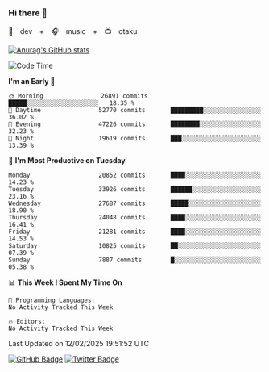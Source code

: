 ### Hi there 👋

🚀　dev　+　🎧　music　+　📺　otaku


[![Anurag's GitHub stats](https://github-readme-stats.vercel.app/api?username=koheitasaka&count_private=true&show_icons=true&theme=monokai)](https://github.com/koheitasaka/github-readme-stats)

<!--START_SECTION:waka-->
![Code Time](http://img.shields.io/badge/Code%20Time-1%2C161%20hrs%2023%20mins-blue)

**I'm an Early 🐤** 

```text
🌞 Morning                26891 commits       █████░░░░░░░░░░░░░░░░░░░░   18.35 % 
🌆 Daytime                52770 commits       █████████░░░░░░░░░░░░░░░░   36.02 % 
🌃 Evening                47226 commits       ████████░░░░░░░░░░░░░░░░░   32.23 % 
🌙 Night                  19619 commits       ███░░░░░░░░░░░░░░░░░░░░░░   13.39 % 
```
📅 **I'm Most Productive on Tuesday** 

```text
Monday                   20852 commits       ████░░░░░░░░░░░░░░░░░░░░░   14.23 % 
Tuesday                  33926 commits       ██████░░░░░░░░░░░░░░░░░░░   23.16 % 
Wednesday                27687 commits       █████░░░░░░░░░░░░░░░░░░░░   18.90 % 
Thursday                 24048 commits       ████░░░░░░░░░░░░░░░░░░░░░   16.41 % 
Friday                   21281 commits       ████░░░░░░░░░░░░░░░░░░░░░   14.53 % 
Saturday                 10825 commits       ██░░░░░░░░░░░░░░░░░░░░░░░   07.39 % 
Sunday                   7887 commits        █░░░░░░░░░░░░░░░░░░░░░░░░   05.38 % 
```


📊 **This Week I Spent My Time On** 

```text
💬 Programming Languages: 
No Activity Tracked This Week

🔥 Editors: 
No Activity Tracked This Week
```


 Last Updated on 12/02/2025 19:51:52 UTC
<!--END_SECTION:waka-->

[![GitHub Badge](https://img.shields.io/badge/GitHub-100000?style=for-the-badge&logo=github&logoColor=white)](https://github.com/koheitasaka)
[![Twitter Badge](https://img.shields.io/badge/Twitter-1DA1F2?style=for-the-badge&logo=twitter&logoColor=white)](https://twitter.com/sleep_asleep_)
